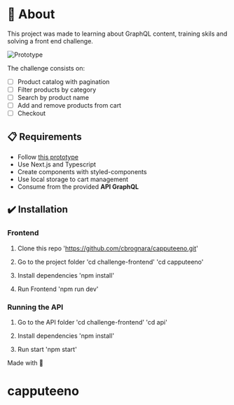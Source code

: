 # 🧠 About

This project was made to learning about GraphQL content, training skils and solving a front end challenge.

![Prototype](https://storage.googleapis.com/xesque-dev/challenge-images/prototipo.png?42)

The challenge consists on:
- [ ] Product catalog with pagination
- [ ] Filter products by category
- [ ] Search by product name
- [ ] Add and remove products from cart
- [ ] Checkout

## 📋 Requirements

- Follow  [this prototype](https://www.figma.com/file/rET9F2CeUEJdiVN7JRu993/E-commerce---capputeeno?node-id=680%3A6449)
- Use Next.js and Typescript
- Create components with styled-components
- Use local storage to cart management
- Consume from the provided **API GraphQL**

## ✔️ Installation

### Frontend

1. Clone this repo
'https://github.com/cbrognara/capputeeno.git'

2. Go to the project folder
'cd challenge-frontend'
'cd capputeeno'

3. Install dependencies
'npm install'

4. Run Frontend
'npm run dev'

### Running the API

1. Go to the API folder
'cd challenge-frontend'
'cd api'

2. Install dependencies
'npm install'

3. Run start
'npm start'


Made with 💜
# capputeeno
